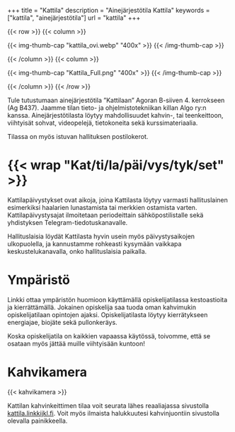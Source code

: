 +++
title = "Kattila"
description = "Ainejärjestötila Kattila"
keywords = ["kattila", "ainejärjestötila"]
url = "kattila"
+++

{{< row >}}
{{< column >}}

{{< img-thumb-cap "kattila_ovi.webp" "400x" >}}
{{< /img-thumb-cap >}}

{{< /column >}}
{{< column >}}

{{< img-thumb-cap "Kattila_Full.png" "400x" >}}
{{< /img-thumb-cap >}}

{{< /column >}}
{{< /row >}}

Tule tutustumaan ainejärjestötila ”Kattilaan” Agoran
B-siiven 4. kerrokseen (Ag B437). Jaamme tilan tieto- ja
ohjelmistotekniikan killan Algo ry:n kanssa. Ainejärjestötilasta
löytyy mahdollisuudet kahvin-, tai teenkeittoon, viihtyisät sohvat,
videopelejä, tietokoneita sekä kurssimateriaalia.

Tilassa on myös istuvan hallituksen postilokerot.

# {{< wrap "Kat/ti/la/päi/vys/tyk/set" >}}

Kattilapäivystykset ovat aikoja, joina Kattilasta löytyy varmasti
hallituslainen esimerkiksi haalarien lunastamista tai merkkien
ostamista varten. Kattilapäivystysajat ilmoitetaan periodeittain
sähköpostilistalle sekä yhdistyksen Telegram-tiedotuskanavalle.

Hallituslaisia löydät Kattilasta hyvin usein myös päivystysaikojen
ulkopuolella, ja kannustamme rohkeasti kysymään vaikkapa
keskustelukanavalla, onko hallituslaisia paikalla.

# Ympäristö

Linkki ottaa ympäristön huomioon käyttämällä opiskelijatilassa
kestoastioita ja kierrättämällä. Jokainen opiskelija saa tuoda oman
kahvimukin opiskelijatilaan opintojen ajaksi. Opiskelijatilasta löytyy
kierrätykseen energiajae, biojäte sekä pullonkeräys.

Koska opiskelijatila on kaikkien vapaassa käytössä, toivomme, että se
osataan myös jättää muille viihtyisään kuntoon!

# Kahvikamera

{{< kahvikamera >}}

Kattilan kahvinkeittimen tilaa voit seurata lähes reaaliajassa
sivustolla [kattila.linkkijkl.fi](https://kattila.linkkijkl.fi). Voit myös ilmaista
halukkuutesi kahvinjuontiin sivustolla olevalla painikkeella.